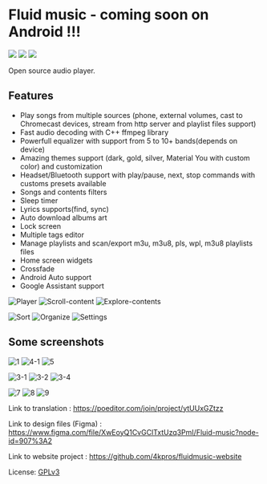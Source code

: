# Fluid music - coming soon on Android !!!

<p align="">
  <a href="https://github.com/4kpros/FluidMusic" style="text-decoration:none" area-label="Android">
    <img src="https://img.shields.io/badge/Platform-Android-green.svg">
  </a>
  <a href="https://github.com/4kpros/FluidMusic/actions/workflows/android.yml" style="text-decoration:none" area-label="Build Status">
    <img src="https://github.com/RetroMusicPlayer/RetroMusicPlayer/actions/workflows/android.yml/badge.svg">
  </a>
  <a href="https://github.com/4kpros/FluidMusic/blob/dev/LICENCE.md" style="text-decoration:none" area-label="License: GPL v3">
    <img src="https://img.shields.io/badge/License-GPL%20v3-blue.svg">
  </a>
</p>

Open source audio player.

## Features
-  Play songs from multiple sources (phone, external volumes, cast to Chromecast devices, stream from http server and playlist files support)
-  Fast audio decoding with C++ ffmpeg library
-  Powerfull equalizer with support from 5 to 10+ bands(depends on device)
-  Amazing themes support (dark, gold, silver, Material You with custom color) and customization
-  Headset/Bluetooth support with play/pause, next, stop commands with customs presets available
-  Songs and contents filters
-  Sleep timer
-  Lyrics supports(find, sync)
-  Auto download albums art
-  Lock screen
-  Multiple tags editor
-  Manage playlists and scan/export m3u, m3u8, pls, wpl, m3u8 playlists files
-  Home screen widgets
-  Crossfade
-  Android Auto support
-  Google Assistant support


![Player](https://user-images.githubusercontent.com/52242361/208277309-0148797d-74bd-45b9-9f92-26800716fe6b.gif)
![Scroll-content](https://user-images.githubusercontent.com/52242361/208275209-e7f4a319-1a02-40ae-95f6-2e8e801aa24e.gif)
![Explore-contents](https://user-images.githubusercontent.com/52242361/208275228-8338190d-6847-42e4-aa83-8f7374ff01b5.gif)

![Sort](https://user-images.githubusercontent.com/52242361/208275865-a895cb09-5f92-4c3d-86b9-104e0a5de2b1.gif)
![Organize](https://user-images.githubusercontent.com/52242361/208275868-a8995231-e2e4-4905-8ccc-4b7bb414564f.gif)
![Settings](https://user-images.githubusercontent.com/52242361/208275870-756167ca-2ac4-46dc-890c-d4a02ce84a41.gif)

## Some screenshots

![1](https://user-images.githubusercontent.com/52242361/208269209-68a77706-b78f-4cdf-b491-20f5c248d264.jpg)
![4-1](https://user-images.githubusercontent.com/52242361/208269227-9d9a0976-cb1b-46af-b050-f16e025c5c1a.jpg)
![5](https://user-images.githubusercontent.com/52242361/208269234-7abead5d-62cb-4e71-a9d7-16251f5e3a9f.jpg)

![3-1](https://user-images.githubusercontent.com/52242361/208278261-c677097a-9065-4240-9a2c-63f627f4ab7a.jpg)
![3-2](https://user-images.githubusercontent.com/52242361/208269224-10644271-b1d3-4a9e-98b2-9ceb9d9c9b5e.jpg)
![3-4](https://user-images.githubusercontent.com/52242361/208269226-59b61751-a909-4c84-b6bd-0d14dbf995cd.jpg)

![7](https://user-images.githubusercontent.com/52242361/208269250-841bad2d-1a39-4cbf-943d-16fba4405d35.jpg)
![8](https://user-images.githubusercontent.com/52242361/208269253-91beb2be-0838-4a4c-8bdc-94017e117b93.jpg)
![9](https://user-images.githubusercontent.com/52242361/208269256-6be0654c-dd7d-4ff2-8a29-5d190f393da0.jpg)

Link to translation : https://poeditor.com/join/project/ytUUxGZtzz

Link to design files (Figma) : https://www.figma.com/file/XwEoyQ1CvGClTxtUzq3PmI/Fluid-music?node-id=907%3A2

Link to website project : https://github.com/4kpros/fluidmusic-website

License: [GPLv3](https://github.com/4kpros/FluidMusic/blob/dev/LICENCE.md)
